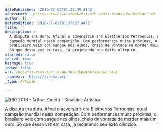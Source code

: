 ```yaml
---
datePublished: '2016-07-03T01:37:39.414Z'
sourcePath: _posts/2016-07-02-c8d6cf31-4fb5-4071-ba99-705c1b8d190f.md
author: []
dateModified: '2016-07-03T01:37:37.447Z'
title: ''
description: >-
  A disputa era dura. Afinal o adversário era Eleftherios Petrounias, atual
  campeão mundial nessa competição. Com performances muito próximas, o
  brasileiro veio com sangue nos olhos, cheio de vontade de morder mais um ouro.
  Só que dessa vez em casa, já projetando seu êxito olímpico.
starred: false
inFeed: true
hasPage: true
inNav: false
url: c8d6cf31-4fb5-4071-ba99-705c1b8d190f/index.html
_context: 'http://schema.org'
_type: Article

---
```

![RIO 2016 - Arthur Zanetti - Ginástica Artística](https://the-grid-user-content.s3-us-west-2.amazonaws.com/5de0fc70-26f7-485d-84f8-3e8a223a2ab9.jpg)

A disputa era dura. Afinal o adversário era Eleftherios Petrounias, atual campeão mundial nessa competição. Com performances muito próximas, o brasileiro veio com sangue nos olhos, cheio de vontade de morder mais um ouro. Só que dessa vez em casa, já projetando seu êxito olímpico.
